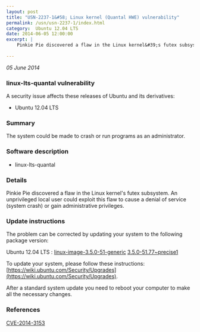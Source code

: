```yaml
---
layout: post
title: "USN-2237-1&#58; Linux kernel (Quantal HWE) vulnerability"
permalink: /usn/usn-2237-1/index.html
category:  Ubuntu 12.04 LTS
date: 2014-06-05 12:00:00
excerpt: |
    Pinkie Pie discovered a flaw in the Linux kernel&#39;s futex subsystem. An unprivileged local user could exploit this flaw to cause a denial of service (system crash) or gain administrative privileges. 
    
--- 
```

 
 

*05 June 2014*

### linux-lts-quantal vulnerability

A security issue affects these releases of Ubuntu and its derivatives:

* Ubuntu 12.04 LTS

### Summary

The system could be made to crash or run programs as an administrator. 

### Software description

* linux-lts-quantal 

### Details

Pinkie Pie discovered a flaw in the Linux kernel&#39;s futex subsystem. An unprivileged local user could exploit this flaw to cause a denial of service (system crash) or gain administrative privileges. 

### Update instructions

The problem can be corrected by updating your system to the following package version:

Ubuntu 12.04 LTS
 : [linux-image-3.5.0-51-generic](https://launchpad.net/ubuntu/+source/linux-lts-quantal) <span> [3.5.0-51.77~precise1](https://launchpad.net/ubuntu/+source/linux-lts-quantal/3.5.0-51.77~precise1) </span> 

To update your system, please follow these instructions: [https://wiki.ubuntu.com/Security/Upgrades](https://wiki.ubuntu.com/Security/Upgrades).

After a standard system update you need to reboot your computer to make all the necessary changes. 

### References

 
 [CVE-2014-3153](http://people.ubuntu.com/~ubuntu-security/cve/CVE-2014-3153)
 

